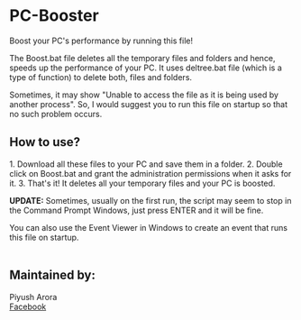 # PC-Booster
Boost your PC's performance by running this file!

The Boost.bat file deletes all the temporary files and folders and hence, speeds up the performance of your PC. It uses deltree.bat file (which is a type of function) to delete both, files and folders.

Sometimes, it may show "Unable to access the file as it is being used by another process". So, I would suggest you to run this file on startup so that no such problem occurs.
<br>
<h2>How to use?</h2>  
1. Download all these files to your PC and save them in a folder.  
2. Double click on Boost.bat and grant the administration permissions when it asks for it.  
3. That's it! It deletes all your temporary files and your PC is boosted.  

<b>UPDATE:</b> Sometimes, usually on the first run, the script may seem to stop in the Command Prompt Windows, just press ENTER and it will be fine.

You can also use the Event Viewer in Windows to create an event that runs this file on startup.
<br><br><h2>Maintained by:</h2><p>Piyush Arora<br>
<a href="http://www.facebook.com/MastermindPiyush1"> Facebook </a>
